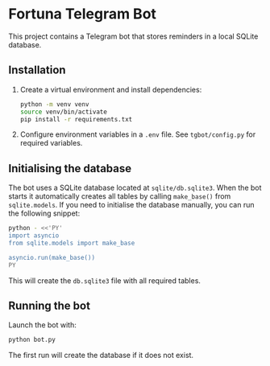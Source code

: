 # Fortuna Telegram Bot

This project contains a Telegram bot that stores reminders in a local SQLite database.

## Installation

1. Create a virtual environment and install dependencies:
   ```bash
   python -m venv venv
   source venv/bin/activate
   pip install -r requirements.txt
   ```

2. Configure environment variables in a `.env` file. See `tgbot/config.py` for required variables.

## Initialising the database

The bot uses a SQLite database located at `sqlite/db.sqlite3`. When the bot starts
it automatically creates all tables by calling `make_base()` from
`sqlite.models`. If you need to initialise the database manually, you can run the
following snippet:

```bash
python - <<'PY'
import asyncio
from sqlite.models import make_base

asyncio.run(make_base())
PY
```

This will create the `db.sqlite3` file with all required tables.

## Running the bot

Launch the bot with:

```bash
python bot.py
```

The first run will create the database if it does not exist.
